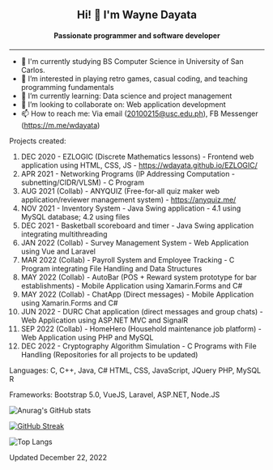 <h2 align="center">
    Hi! 👋 I'm Wayne Dayata
</h2>
<h4 align="center">
    Passionate programmer and software developer  
</h4>
<hr>

- 🌱 I'm currently studying BS Computer Science in University of San Carlos.
- 👀 I’m interested in playing retro games, casual coding, and teaching programming fundamentals
- 🌱 I’m currently learning: Data science and project management 
- 💞️ I’m looking to collaborate on: Web application development
- 📫 How to reach me: Via email (20100215@usc.edu.ph), FB Messenger (https://m.me/wdayata)

Projects created:
1. DEC 2020 - EZLOGIC (Discrete Mathematics lessons) - Frontend web application using HTML, CSS, JS - https://wdayata.github.io/EZLOGIC/
2. APR 2021 - Networking Programs (IP Addressing Computation - subnetting/CIDR/VLSM) - C Program
3. AUG 2021 (Collab) - ANYQUIZ (Free-for-all quiz maker web application/reviewer management system) - https://anyquiz.me/
4. NOV 2021 - Inventory System - Java Swing application - 4.1 using MySQL database; 4.2 using files
5. DEC 2021 - Basketball scoreboard and timer - Java Swing application integrating multithreading
6. JAN 2022 (Collab) - Survey Management System - Web Application using Vue and Laravel 
7. MAR 2022 (Collab) - Payroll System and Employee Tracking - C Program integrating File Handling and Data Structures
8. MAY 2022 (Collab) - AutoBar (POS + Reward system prototype for bar establishments) - Mobile Application using Xamarin.Forms and C#
9. MAY 2022 (Collab) - ChatApp (Direct messages) - Mobile Application using Xamarin.Forms and C#
10. JUN 2022 - DURC Chat application (direct messages and group chats) - Web Application using ASP.NET MVC and SignalR
11. SEP 2022 (Collab) - HomeHero (Household maintenance job platform) - Web Application using PHP and MySQL
12. DEC 2022 - Cryptography Algorithm Simulation - C Programs with File Handling
(Repositories for all projects to be updated)

Languages:
C, C++, Java, C#
HTML, CSS, JavaScript, JQuery
PHP, MySQL
R

Frameworks:
Bootstrap 5.0, VueJS, Laravel, ASP.NET, Node.JS

![Anurag's GitHub stats](https://github-readme-stats.vercel.app/api?username=20100215&count_private=true&theme=dark)

[![GitHub Streak](https://streak-stats.demolab.com/?user=20100215&theme=dark)](https://git.io/streak-stats)

![Top Langs](https://github-readme-stats.vercel.app/api/top-langs/?username=20100215&layout=compact&theme=dark)


<!---
20100215/20100215 is a ✨ special ✨ repository because its `README.md` (this file) appears on your GitHub profile.
You can click the Preview link to take a look at your changes.
--->

Updated December 22, 2022
